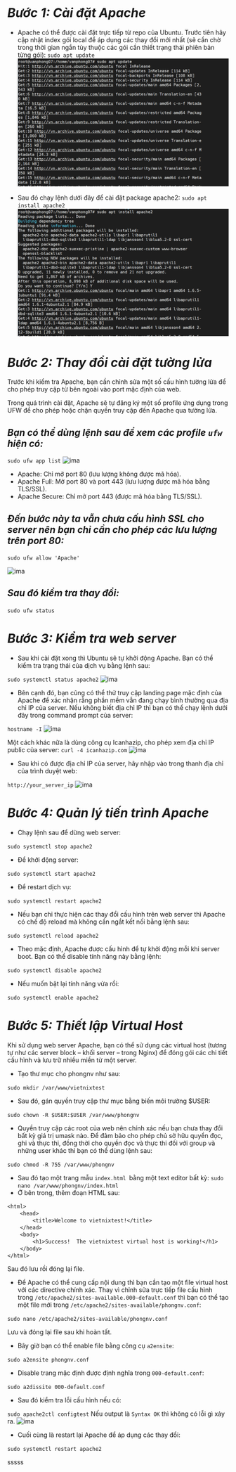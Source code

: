 # ***Bước 1: Cài đặt Apache***

- Apache có thể được cài đặt trực tiếp từ repo của Ubuntu. Trước tiên hãy cập nhật index gói local để áp dụng các thay đổi mới nhất (sẽ cần chờ trong thời gian ngắn tùy thuộc các gói cần thiết trạng thái phiên bản từng gói):
`sudo apt update`
![ima](../IMG/10.png)

- Sau đó chạy lệnh dưới đây để cài đặt package apache2:
`sudo apt install apache2`
![ima](../IMG/11.png)

# ***Bước 2: Thay đổi cài đặt tường lửa***

Trước khi kiểm tra Apache, bạn cần chỉnh sửa một số cấu hình tường lửa để cho phép truy cập từ bên ngoài vào port mặc định của web.

Trong quá trình cài đặt, Apache sẽ tự đăng ký một số profile ứng dụng trong UFW để cho phép hoặc chặn quyền truy cập đến Apache qua tường lửa.

## ***Bạn có thể dùng lệnh sau để xem các profile `ufw` hiện có:***

```sudo ufw app list```
![ima](../IMG/12.png)

- Apache: Chỉ mở port 80 (lưu lượng không được mã hóa).
- Apache Full: Mở port 80 và port 443 (lưu lượng được mã hóa bằng TLS/SSL).
- Apache Secure: Chỉ mở port 443 (được mã hóa bằng TLS/SSL).

## ***Đến bước này ta vẫn chưa cấu hình SSL cho server nên bạn chỉ cần cho phép các lưu lượng trên port 80:***
```sudo ufw allow 'Apache'```

![ima](../IMG/13.png)

## ***Sau đó kiểm tra thay đổi:***
```sudo ufw status```

# ***Bước 3: Kiểm tra web server***
- Sau khi cài đặt xong thì Ubuntu sẽ tự khởi động Apache. Bạn có thể kiểm tra trạng thái của dịch vụ bằng lệnh sau:

```sudo systemctl status apache2```
![ima](../IMG/14.png)
- Bên cạnh đó, bạn cũng có thể thử truy cập landing page mặc định của Apache để xác nhận rằng phần mềm vẫn đang chạy bình thường qua địa chỉ IP của server. Nếu không biết địa chỉ IP thì bạn có thể chạy lệnh dưới đây trong command prompt của server:

```hostname -I```
![ima](../IMG/17.png)

Một cách khác nữa là dùng công cụ Icanhazip, cho phép xem địa chỉ IP public của server:
```curl -4 icanhazip.com```
![ima](../IMG/16.png)

- Sau khi có được địa chỉ IP của server, hãy nhập vào trong thanh địa chỉ của trình duyệt web:

```http://your_server_ip```
![ima](../IMG/15.png)


# ***Bước 4: Quản lý tiến trình Apache***
- Chạy lệnh sau để dừng web server:

```sudo systemctl stop apache2```

- Để khởi động server:

```sudo systemctl start apache2```
- Để restart dịch vụ:

```sudo systemctl restart apache2```

- Nếu bạn chỉ thực hiện các thay đổi cấu hình trên web server thì Apache có chế độ reload mà không cần ngắt kết nối bằng lệnh sau:

```sudo systemctl reload apache2```

- Theo mặc định, Apache được cấu hình để tự khởi động mỗi khi server boot. Bạn có thể disable tính năng này bằng lệnh:

```sudo systemctl disable apache2```

- Nếu muốn bật lại tính năng vừa rồi:

```sudo systemctl enable apache2```

# ***Bước 5: Thiết lập Virtual Host***
Khi sử dụng web server Apache, bạn có thể sử dụng các virtual host (tương tự như các server block – khối server – trong Nginx) để đóng gói các chi tiết cấu hình và lưu trữ nhiều miền từ một server.
- Tạo thư mục cho phongnv như sau:

```sudo mkdir /var/www/vietnixtest```
- Sau đó, gán quyền truy cập thư mục bằng biến môi trường $USER:

```sudo chown -R $USER:$USER /var/www/phongnv```

- Quyền truy cập các root của web nên chính xác nếu bạn chưa thay đổi bất kỳ giá trị umask nào. Để đảm bảo cho phép chủ sở hữu quyền đọc, ghi và thực thi, đồng thời cho quyền đọc và thực thi đối với group và những user khác thì bạn có thể dùng lệnh sau:

```sudo chmod -R 755 /var/www/phongnv```

- Sau đó tạo một trang mẫu `index.html `bằng một text editor bất kỳ:
```sudo nano /var/www/phongnv/index.html```
- Ở bên trong, thêm đoạn HTML sau:
```
<html>
    <head>
        <title>Welcome to vietnixtest!</title>
    </head>
    <body>
        <h1>Success!  The vietnixtest virtual host is working!</h1>
    </body>
</html>
```

Sau đó lưu rồi đóng lại file.

- Để Apache có thể cung cấp nội dung thì bạn cần tạo một file virtual host với các directive chính xác. Thay vì chỉnh sửa trực tiếp file cấu hình trong `/etc/apache2/sites-available.000-default.conf` thì bạn có thể tạo một file mới trong `/etc/apache2/sites-available/phongnv.conf`:

```sudo nano /etc/apache2/sites-available/phongnv.conf```

Lưu và đóng lại file sau khi hoàn tất.

- Bây giờ bạn có thể enable file bằng công cụ `a2ensite`:

```sudo a2ensite phongnv.conf```

- Disable trang mặc định được định nghĩa trong `000-default.conf`:

```sudo a2dissite 000-default.conf```

- Sau đó kiểm tra lỗi cấu hình nếu có:

```sudo apache2ctl configtest```
Nếu output là `Syntax OK` thì không có lỗi gì xảy ra.
![ima](../IMG/18.png)

- Cuối cùng là restart lại Apache để áp dụng các thay đổi:

```sudo systemctl restart apache2```


sssss




